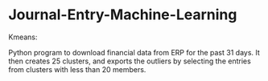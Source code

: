 # Journal-Entry-Machine-Learning

Kmeans:

Python program to download financial data from ERP for the past 31 days. It then creates 25 clusters, and exports the outliers by selecting the entries from clusters with less than 20 members. 
